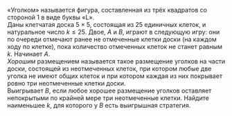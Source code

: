 «Уголком» называется фигура, составленная из трёх квадратов со стороной 1 в виде буквы «L».
<br>
Даны клетчатая доска $5 \times 5$, состоящая из 25 единичных клеток, и натуральное число $k \leq  25$.  Двое,  $A$  и  $B$,  играют  в  следующую  игру:  они  по  очереди  отмечают  ранее не отмеченные клетки  доски  (на  каждом  ходу  по  клетке), пока количество отмеченных клеток не станет равным $k$. Начинает $A$.
<br>
<i>Хорошим</i>  размещением называется такое размещение  уголков  на  части  доски, состоящей  из  неотмеченных  клеток,  при котором  любые две  уголка    не имеют общих клеток и при котором каждая из них покрывает ровно три неотмеченные клетки  доски.
<br> 
Выигрывает $B$, если любое хорошее размещение  уголков оставляет непокрытыми по  крайней мере три неотмеченные клетки. Найдите наименьшее $k$, для которого у $B$ есть выигрышная стратегия.